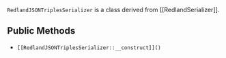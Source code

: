 `RedlandJSONTriplesSerializer` is a class derived from [[RedlandSerializer]].

## Public Methods

* `[[RedlandJSONTriplesSerializer::__construct]]()`


